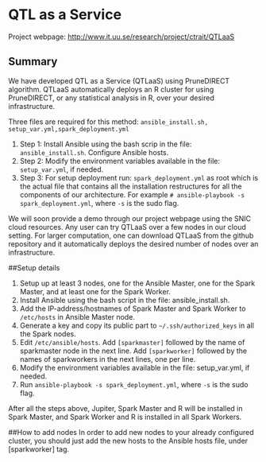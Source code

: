 # QTL as a Service

Project webpage: http://www.it.uu.se/research/project/ctrait/QTLaaS

## Summary
We have developed QTL as a Service (QTLaaS) using PruneDIRECT algorithm. QTLaaS automatically deploys an R cluster for using PruneDIRECT, or any statistical analysis in R, over your desired infrastructure.


Three files are required for this method: `ansible_install.sh, setup_var.yml,spark_deployment.yml`

1. Step 1: Install Ansible using the bash scrip in the file: `ansible_install.sh`. Configure Ansible hosts.
2. Step 2: Modify the environment variables available in the file: `setup_var.yml`, if needed.
3. Step 3: For setup deployment run: `spark_deployment.yml` as root which is the actual file that contains all the installation restructures for all the components of our architecture. For example `# ansible-playbook -s spark_deployment.yml`, where `-s` is the sudo flag. 

We will soon provide a demo through our project webpage using the SNIC cloud resources. Any user can try QTLaaS over a few nodes in our cloud setting. For larger computation, one can download QTLaaS from the github repository and it automatically deploys the desired number of nodes over an infrastructure.

##Setup details

1. Setup up at least 3 nodes, one for the Ansible Master, one for the Spark Master, and at least one for the Spark Worker.
2. Install Ansible using the bash script in the file: ansible_install.sh.
3. Add the IP-address/hostnames of Spark Master and Spark Worker to 
`/etc/hosts`
in Ansible Master node.
4. Generate a key and copy its public part to `~/.ssh/authorized_keys` in all the Spark nodes.
5. Edit `/etc/ansible/hosts`. Add `[sparkmaster]` followed by the name of sparkmaster node in the next line. Add `[sparkworker]` followed by the names of sparkworkers in the next lines, one per line.
6. Modify the environment variables available in the file: setup_var.yml, if needed.
7. Run `ansible-playbook -s spark_deployment.yml`, where `-s` is the sudo flag.

After all the steps above, Jupiter, Spark Master and R will be installed in Spark Master, and Spark Worker and R is installed in all Spark Workers.

##How to add nodes
In order to add new nodes to your already configured cluster, you should just add the new hosts to the Ansible hosts file, under [sparkworker] tag.

